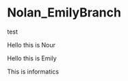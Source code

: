 # Nolan_EmilyBranch
<p>test<p>
<p>Hello this is Nour<p>
<p>Hello this is Emily<p>
<p>This is informatics<p>
<!-- This is a test>